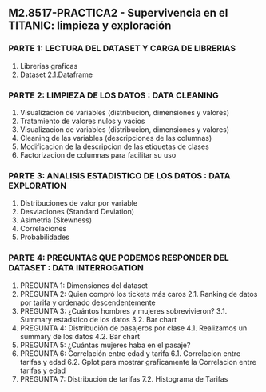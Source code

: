 ## M2.8517-PRACTICA2 - Supervivencia en el TITANIC: limpieza y exploración

### PARTE 1: LECTURA DEL DATASET Y CARGA DE LIBRERIAS
  1.	Librerias graficas
  2.	Dataset
  2.1.Dataframe

### PARTE 2: LIMPIEZA DE LOS DATOS : DATA CLEANING
  1.	Visualizacion de variables (distribucion, dimensiones y valores)
  2.	Tratamiento de valores nulos y vacios
  3.	Visualizacion de variables (distribucion, dimensiones y valores)
  4.	Cleaning de las variables (descripciones de las columnas)
  5.	Modificacion de la descripcion de las etiquetas de clases
  6.	Factorizacion de columnas para facilitar su uso

### PARTE 3: ANALISIS ESTADISTICO DE LOS DATOS : DATA EXPLORATION  
  1.	Distribuciones de valor por variable
  2.	Desviaciones (Standard Deviation)
  3.	Asimetria (Skewness)
  4.	Correlaciones
  5.	Probabilidades

### PARTE 4: PREGUNTAS QUE PODEMOS RESPONDER DEL DATASET : DATA INTERROGATION 
  1. PREGUNTA 1: Dimensiones del dataset
  2. PREGUNTA 2: Quien compró los tickets más caros
  2.1. Ranking de datos por tarifa y ordenado descendentemente
  3. PREGUNTA 3: ¿Cuántos hombres y mujeres sobrevivieron?
  3.1. Summary estadstico de los datos
  3.2. Bar chart
  4. PREGUNTA 4:  Distribución de pasajeros por clase
  4.1. Realizamos un summary de los datos
  4.2. Bar chart
  5. PREGUNTA 5: ¿Cuántas mujeres haba en el pasaje?
  6. PREGUNTA 6: Correlación entre edad y tarifa
  6.1. Correlacion entre tarifas y edad
  6.2. Gplot para mostrar graficamente la Correlacion entre tarifas y edad
  7. PREGUNTA 7: Distribución de tarifas
  7.2. Histograma de Tarifas
